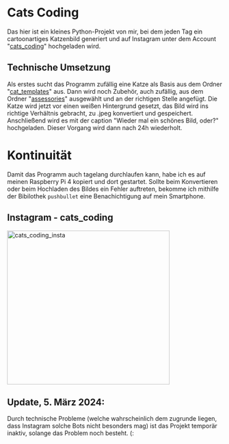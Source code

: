 # Cats Coding
Das hier ist ein kleines Python-Projekt von mir, bei dem jeden Tag ein cartoonartiges Katzenbild generiert und auf Instagram unter dem Account "[cats_coding](https://www.instagram.com/cats_coding/)" hochgeladen wird.

## Technische Umsetzung
Als erstes sucht das Programm zufällig eine Katze als Basis aus dem Ordner "[cat_templates](https://github.com/hydracode77/cats_coding/tree/main/cat_templates)" aus. 
Dann wird noch Zubehör, auch zufällig, aus dem Ordner "[assessories](https://github.com/hydracode77/cats_coding/tree/main/accessories)" ausgewählt und an der richtigen Stelle angefügt.
Die Katze wird jetzt vor einen weißen Hintergrund gesetzt, das Bild wird ins richtige Verhältnis gebracht, zu .jpeg konvertiert und gespeichert.
Anschließend wird es mit der caption "Wieder mal ein schönes Bild, oder?" hochgeladen.
Dieser Vorgang wird dann nach 24h wiederholt.

# Kontinuität
Damit das Programm auch tagelang durchlaufen kann, habe ich es auf meinen Raspberry Pi 4 kopiert und dort gestartet. 
Sollte beim Konvertieren oder beim Hochladen des Bildes ein Fehler auftreten, bekomme ich mithilfe der Bibilothek `pushbullet` eine Benachichtigung auf mein Smartphone.

## Instagram - cats_coding
[<img src="https://i.postimg.cc/wMQrFzvy/cats.png" alt="cats_coding_insta" width="380" height="360">](https://www.instagram.com/cats_coding/)

## Update, 5. März 2024:
Durch technische Probleme (welche wahrscheinlich dem zugrunde liegen, dass Instagram solche Bots nicht besonders mag) ist das Projekt temporär inaktiv, solange das Problem noch besteht. (:
